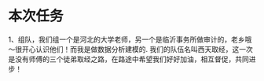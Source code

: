 # 本次任务
1、组队，我们组一个是河北的大学老师，另一个是临沂事务所做审计的，老乡哦～很开心认识他们！而我是做数据分析建模的.
我们的队伍名叫西天取经，这一次是没有师傅的三个徒弟取经之路，在路途中希望我们好好加油，相互督促，共同进步！

